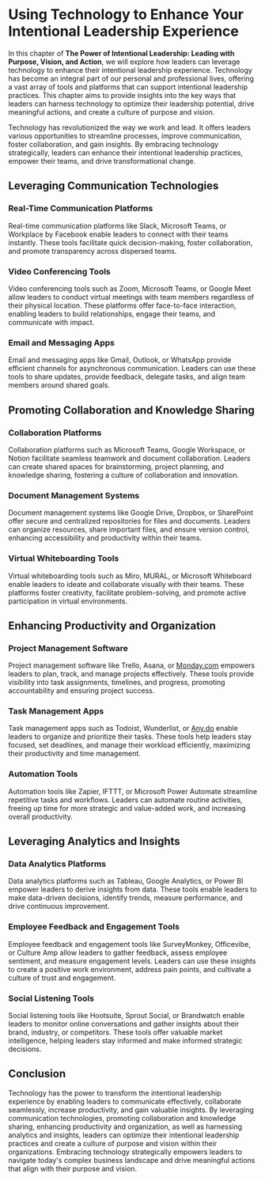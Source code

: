 Using Technology to Enhance Your Intentional Leadership Experience
===========================================================================

In this chapter of **The Power of Intentional Leadership: Leading with Purpose, Vision, and Action**, we will explore how leaders can leverage technology to enhance their intentional leadership experience. Technology has become an integral part of our personal and professional lives, offering a vast array of tools and platforms that can support intentional leadership practices. This chapter aims to provide insights into the key ways that leaders can harness technology to optimize their leadership potential, drive meaningful actions, and create a culture of purpose and vision.



Technology has revolutionized the way we work and lead. It offers leaders various opportunities to streamline processes, improve communication, foster collaboration, and gain insights. By embracing technology strategically, leaders can enhance their intentional leadership practices, empower their teams, and drive transformational change.

Leveraging Communication Technologies
-------------------------------------

### Real-Time Communication Platforms

Real-time communication platforms like Slack, Microsoft Teams, or Workplace by Facebook enable leaders to connect with their teams instantly. These tools facilitate quick decision-making, foster collaboration, and promote transparency across dispersed teams.

### Video Conferencing Tools

Video conferencing tools such as Zoom, Microsoft Teams, or Google Meet allow leaders to conduct virtual meetings with team members regardless of their physical location. These platforms offer face-to-face interaction, enabling leaders to build relationships, engage their teams, and communicate with impact.

### Email and Messaging Apps

Email and messaging apps like Gmail, Outlook, or WhatsApp provide efficient channels for asynchronous communication. Leaders can use these tools to share updates, provide feedback, delegate tasks, and align team members around shared goals.

Promoting Collaboration and Knowledge Sharing
---------------------------------------------

### Collaboration Platforms

Collaboration platforms such as Microsoft Teams, Google Workspace, or Notion facilitate seamless teamwork and document collaboration. Leaders can create shared spaces for brainstorming, project planning, and knowledge sharing, fostering a culture of collaboration and innovation.

### Document Management Systems

Document management systems like Google Drive, Dropbox, or SharePoint offer secure and centralized repositories for files and documents. Leaders can organize resources, share important files, and ensure version control, enhancing accessibility and productivity within their teams.

### Virtual Whiteboarding Tools

Virtual whiteboarding tools such as Miro, MURAL, or Microsoft Whiteboard enable leaders to ideate and collaborate visually with their teams. These platforms foster creativity, facilitate problem-solving, and promote active participation in virtual environments.

Enhancing Productivity and Organization
---------------------------------------

### Project Management Software

Project management software like Trello, Asana, or [Monday.com](http://Monday.com) empowers leaders to plan, track, and manage projects effectively. These tools provide visibility into task assignments, timelines, and progress, promoting accountability and ensuring project success.

### Task Management Apps

Task management apps such as Todoist, Wunderlist, or [Any.do](http://Any.do) enable leaders to organize and prioritize their tasks. These tools help leaders stay focused, set deadlines, and manage their workload efficiently, maximizing their productivity and time management.

### Automation Tools

Automation tools like Zapier, IFTTT, or Microsoft Power Automate streamline repetitive tasks and workflows. Leaders can automate routine activities, freeing up time for more strategic and value-added work, and increasing overall productivity.

Leveraging Analytics and Insights
---------------------------------

### Data Analytics Platforms

Data analytics platforms such as Tableau, Google Analytics, or Power BI empower leaders to derive insights from data. These tools enable leaders to make data-driven decisions, identify trends, measure performance, and drive continuous improvement.

### Employee Feedback and Engagement Tools

Employee feedback and engagement tools like SurveyMonkey, Officevibe, or Culture Amp allow leaders to gather feedback, assess employee sentiment, and measure engagement levels. Leaders can use these insights to create a positive work environment, address pain points, and cultivate a culture of trust and engagement.

### Social Listening Tools

Social listening tools like Hootsuite, Sprout Social, or Brandwatch enable leaders to monitor online conversations and gather insights about their brand, industry, or competitors. These tools offer valuable market intelligence, helping leaders stay informed and make informed strategic decisions.

Conclusion
----------

Technology has the power to transform the intentional leadership experience by enabling leaders to communicate effectively, collaborate seamlessly, increase productivity, and gain valuable insights. By leveraging communication technologies, promoting collaboration and knowledge sharing, enhancing productivity and organization, as well as harnessing analytics and insights, leaders can optimize their intentional leadership practices and create a culture of purpose and vision within their organizations. Embracing technology strategically empowers leaders to navigate today's complex business landscape and drive meaningful actions that align with their purpose and vision.
